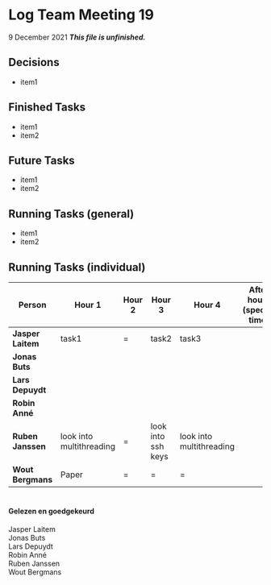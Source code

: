 # Log Team Meeting 19
9 December 2021
**_This file is unfinished._**
## Decisions
* item1

## Finished Tasks
* item1
* item2

## Future Tasks
* item1
* item2
  
## Running Tasks (general)
* item1
* item2

## Running Tasks (individual)
Person | Hour 1                   | Hour 2 | Hour 3 | Hour 4 | After hours (specify time)
------ |--------------------------|--------| ------ | ------ | -------------
**Jasper Laitem** | task1                    | =      | task2 | task3
**Jonas Buts**    |                          |        |      |
**Lars Depuydt**  |                          |        |      |
**Robin Anné**    |                          |        |      |
**Ruben Janssen** | look into multithreading | =      |  look into ssh keys    | look into multithreading
**Wout Bergmans** | Paper | = | = | =

#
#### Gelezen en goedgekeurd
Jasper Laitem <br/>
Jonas Buts <br/>
Lars Depuydt <br/>
Robin Anné <br/>
Ruben Janssen <br/>
Wout Bergmans